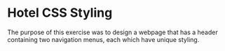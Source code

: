 # Hotel CSS Styling

The purpose of this exercise was to design a webpage that has a header containing two navigation menus, each which have unique styling. 